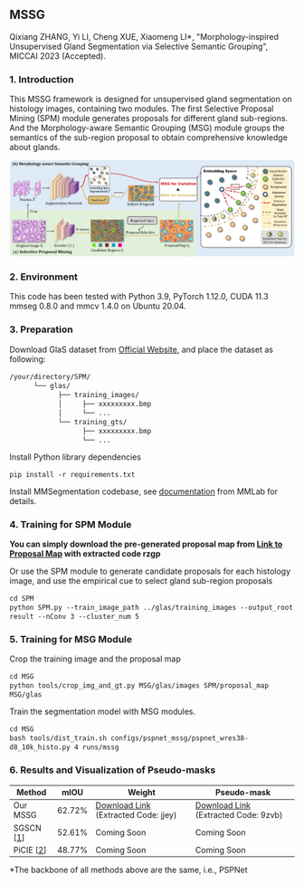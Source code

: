 ## MSSG

Qixiang ZHANG, Yi LI, Cheng XUE, Xiaomeng LI*, "Morphology-inspired Unsupervised Gland Segmentation via Selective Semantic Grouping", MICCAI 2023 (Accepted).



### 1. Introduction
This MSSG framework is designed for unsupervised gland segmentation on histology images, containing two modules. The first Selective Proposal Mining (SPM) module generates proposals for different gland sub-regions. And the Morphology-aware Semantic Grouping (MSG) module groups the semantics of the sub-region proposal to obtain comprehensive knowledge about glands.

![figure](fig/figure.png)



### 2. Environment

This code has been tested with Python 3.9, PyTorch 1.12.0, CUDA 11.3 mmseg 0.8.0 and mmcv 1.4.0 on Ubuntu 20.04.



### 3. Preparation

Download GlaS dataset from [Official Website](https://warwick.ac.uk/fac/cross_fac/tia/data/glascontest/), and place the dataset as following:

```shell
/your/directory/SPM/
      └── glas/
            ├── training_images/
            │     ├── xxxxxxxxx.bmp
            │     └── ...
            └── training_gts/
                  ├── xxxxxxxxx.bmp
                  └── ...
```

Install Python library dependencies
```shell
pip install -r requirements.txt
```

Install MMSegmentation codebase, see [documentation](https://mmsegmentation.readthedocs.io/en/latest/) from MMLab for details.



### 4. Training for SPM Module

**You can simply download the pre-generated proposal map from [Link to Proposal Map](https://pan.baidu.com/s/1wDJ7JVcT0KgeUa-03gGLBg) with extracted code rzgp**

Or use the SPM module to generate candidate proposals for each histology image, and use the empirical cue to select gland sub-region proposals

```shell
cd SPM
python SPM.py --train_image_path ../glas/training_images --output_root result --nConv 3 --cluster_num 5
```



### 5. Training for MSG Module

Crop the training image and the proposal map

```shell
cd MSG
python tools/crop_img_and_gt.py MSG/glas/images SPM/proposal_map MSG/glas
```



Train the segmentation model with MSG modules.

```shell
cd MSG
bash tools/dist_train.sh configs/pspnet_mssg/pspnet_wres38-d8_10k_histo.py 4 runs/mssg
```



### 6. Results and Visualization of Pseudo-masks

| Method                                        | mIOU   | Weight                                                       | Pseudo-mask                                                  |
| --------------------------------------------- | ------ | ------------------------------------------------------------ | ------------------------------------------------------------ |
| Our MSSG                                      | 62.72% | [Download Link](https://pan.baidu.com/s/1JmoOuNmpdmaK6vcONcWr7g) (Extracted Code: jjey) | [Download Link](https://pan.baidu.com/s/1BvjmzHeXpS--ucmmrhVuMQ) (Extracted Code: 9zvb) |
| SGSCN [[1](https://arxiv.org/abs/2107.04934)] | 52.61% | Coming Soon                                                  | Coming Soon                                                  |
| PiCIE [[2](https://arxiv.org/abs/2103.17070)] | 48.77% | Coming Soon                                                  | Coming Soon                                                  |

*The backbone of all methods above are the same, i.e., PSPNet

